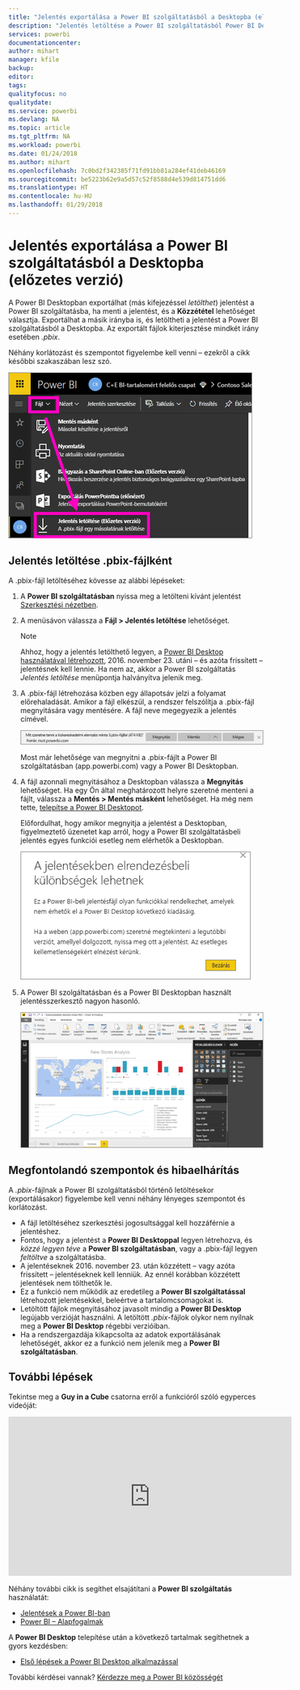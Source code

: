 ```yaml
---
title: "Jelentés exportálása a Power BI szolgáltatásból a Desktopba (előzetes verzió)"
description: "Jelentés letöltése a Power BI szolgáltatásból Power BI Desktop-fájlba"
services: powerbi
documentationcenter: 
author: mihart
manager: kfile
backup: 
editor: 
tags: 
qualityfocus: no
qualitydate: 
ms.service: powerbi
ms.devlang: NA
ms.topic: article
ms.tgt_pltfrm: NA
ms.workload: powerbi
ms.date: 01/24/2018
ms.author: mihart
ms.openlocfilehash: 7c0bd2f342385f71fd91bb81a284ef41deb46169
ms.sourcegitcommit: be5223b62e9a5d57c52f8588d4e539d814751dd6
ms.translationtype: HT
ms.contentlocale: hu-HU
ms.lasthandoff: 01/29/2018
---
```

# <a name="export-a-report-from-power-bi-service-to-desktop-preview"></a>Jelentés exportálása a Power BI szolgáltatásból a Desktopba (előzetes verzió)
A Power BI Desktopban exportálhat (más kifejezéssel *letölthet*) jelentést a Power BI szolgáltatásba, ha menti a jelentést, és a **Közzététel** lehetőséget választja. Exportálhat a másik irányba is, és letöltheti a jelentést a Power BI szolgáltatásból a Desktopba. Az exportált fájlok kiterjesztése mindkét irány esetében *.pbix*.

Néhány korlátozást és szempontot figyelembe kell venni – ezekről a cikk későbbi szakaszában lesz szó.

![](media/service-export-to-pbix/power-bi-file-export.png)

## <a name="download-the-report-as-a-pbix"></a>Jelentés letöltése .pbix-fájlként
A .pbix-fájl letöltéséhez kövesse az alábbi lépéseket:

1. A **Power BI szolgáltatásban** nyissa meg a letölteni kívánt jelentést [Szerkesztési nézetben](service-reading-view-and-editing-view.md).
2. A menüsávon válassza a **Fájl > Jelentés letöltése** lehetőséget.
   
   > [!NOTE]
   > Ahhoz, hogy a jelentés letölthető legyen, a [Power BI Desktop használatával létrehozott](guided-learning/publishingandsharing.yml#step-2), 2016. november 23. utáni – és azóta frissített – jelentésnek kell lennie. Ha nem az, akkor a Power BI szolgáltatás *Jelentés letöltése* menüpontja halványítva jelenik meg.
   > 
   > 
3. A .pbix-fájl létrehozása közben egy állapotsáv jelzi a folyamat előrehaladását. Amikor a fájl elkészül, a rendszer felszólítja a .pbix-fájl megnyitására vagy mentésére. A fájl neve megegyezik a jelentés címével.
   
    ![](media/service-export-to-pbix/power-bi-save-pbix.png)
   
    Most már lehetősége van megnyitni a .pbix-fájlt a Power BI szolgáltatásban (app.powerbi.com) vagy a Power BI Desktopban.     
4. A fájl azonnali megnyitásához a Desktopban válassza a **Megnyitás** lehetőséget. Ha egy Ön által meghatározott helyre szeretné menteni a fájlt, válassza a **Mentés > Mentés másként** lehetőséget. Ha még nem tette, [telepítse a Power BI Desktopot](desktop-get-the-desktop.md).
   
    Előfordulhat, hogy amikor megnyitja a jelentést a Desktopban, figyelmeztető üzenetet kap arról, hogy a Power BI szolgáltatásbeli jelentés egyes funkciói esetleg nem elérhetők a Desktopban.
   
    ![](media/service-export-to-pbix/power-bi-export-to-pbix_2.png)

5. A Power BI szolgáltatásban és a Power BI Desktopban használt jelentésszerkesztő nagyon hasonló.  
   
    ![](media/service-export-to-pbix/power-bi-desktop.png)

## <a name="considerations-and-troubleshooting"></a>Megfontolandó szempontok és hibaelhárítás
A *.pbix*-fájlnak a Power BI szolgáltatásból történő letöltésekor (exportálásakor) figyelembe kell venni néhány lényeges szempontot és korlátozást.

* A fájl letöltéséhez szerkesztési jogosultsággal kell hozzáférnie a jelentéshez.
* Fontos, hogy a jelentést a **Power BI Desktoppal** legyen létrehozva, és *közzé legyen téve* a **Power BI szolgáltatásban**, vagy a .pbix-fájl legyen *feltöltve* a szolgáltatásba.
* A jelentéseknek 2016. november 23. után közzétett – vagy azóta frissített – jelentéseknek kell lenniük. Az ennél korábban közzétett jelentések nem tölthetők le.
* Ez a funkció nem működik az eredetileg a **Power BI szolgáltatással** létrehozott jelentésekkel, beleértve a tartalomcsomagokat is.
* Letöltött fájlok megnyitásához javasolt mindig a **Power BI Desktop** legújabb verzióját használni. A letöltött *.pbix*-fájlok olykor nem nyílnak meg a **Power BI Desktop** régebbi verzióiban.
* Ha a rendszergazdája kikapcsolta az adatok exportálásának lehetőségét, akkor ez a funkció nem jelenik meg a **Power BI szolgáltatásban**.

## <a name="next-steps"></a>További lépések
Tekintse meg a **Guy in a Cube** csatorna erről a funkcióról szóló egyperces videóját:

<iframe width="560" height="315" src="https://www.youtube.com/embed/ymWqU5jiUl0" frameborder="0" allowfullscreen></iframe>

Néhány további cikk is segíthet elsajátítani a **Power BI szolgáltatás** használatát:

* [Jelentések a Power BI-ban](service-reports.md)
* [Power BI – Alapfogalmak](service-basic-concepts.md)

A **Power BI Desktop** telepítése után a következő tartalmak segíthetnek a gyors kezdésben:

* [Első lépések a Power BI Desktop alkalmazással](desktop-getting-started.md)

További kérdései vannak? [Kérdezze meg a Power BI közösségét](http://community.powerbi.com/)   

